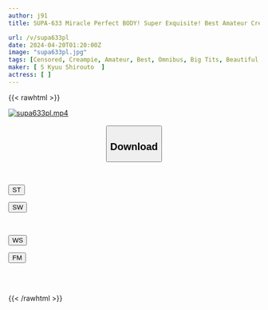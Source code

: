 ```yaml
---
author: j91
title: SUPA-633 Miracle Perfect BODY! Super Exquisite! Best Amateur Creampie SEX 50 Consecutive BEST

url: /v/supa633pl
date: 2024-04-20T01:20:00Z
image: "supa633pl.jpg"
tags: [Censored, Creampie, Amateur, Best, Omnibus, Big Tits, Beautiful Girl, 4HR+	]
maker: [ S Kyuu Shirouto  ]
actress: [ ]
---
```



{{< rawhtml >}}

<div class="video" data-videoid="dQJqRr3O9qtkVYm">
    <a href="javascript:;">
        <img src="/v/supa633pl/supa633pl.jpg" width="WIDTH" height="HEIGHT" alt="supa633pl.mp4" loading="lazy">
    </a>
</div>

<script type="text/javascript" src="https://j91.asia/asset/on-demand-st.js"></script>

<br>
  <link rel="stylesheet" href="https://j91.asia/asset/bs5.css">
  
  <center>
  <button class="btn btn-primary" type="button" data-bs-toggle="collapse" data-bs-target=".multi-collapse" aria-expanded="false" aria-controls="multiCollapseExample1 multiCollapseExample2"><h2>Download</h2></button></center>
</p>
<div class="row">
  <div class="col">
    <div class="collapse multi-collapse" id="multiCollapseExample1">
      <div class="card card-body">
	      	      <br>
<div class="buttons">  
<p><a href="https://streamtape.to/v/dQJqRr3O9qtkVYm" target="_blank"><button class="btn-hover color-3"><i class="fa fa-download"></i> ST</button></a></p>
<p><a href="https://asnwish.com/z6tvk5f7is6s" target="_blank"><button class="btn-hover color-2"><i class="fa fa-download"></i> SW</button></a></p></div>
    </div>
  </div>
</div>
  <div class="col">
    <div class="collapse multi-collapse" id="multiCollapseExample2">
      <div class="card card-body">
	      <br>
<div class="buttons">
<p><a href="https://wolfstream.tv/klzxc9u5yrz0"><button class="btn-hover color-9"><i class="fa fa-download"></i> WS</button></a></p>
<p><a href="https://filemoon.sx/d/k5vu6xlyljmc"><button class="btn-hover color-8"><i class="fa fa-download"></i> FM</button></a></p></div>
<br><br>
      </div>
    </div>
  </div>
</div>

{{< /rawhtml >}}